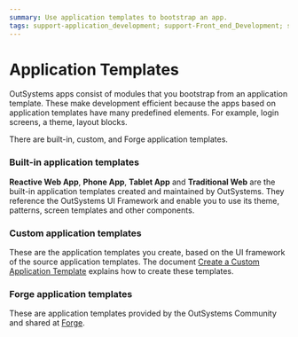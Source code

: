 ```yaml
---
summary: Use application templates to bootstrap an app.
tags: support-application_development; support-Front_end_Development; support-Front_end_Development-overview; support-Mobile_Apps; support-webapps
---
```


# Application Templates

OutSystems apps consist of modules that you bootstrap from an application template. These make development efficient because the apps based on application templates have many predefined elements. For example, login screens, a theme, layout blocks.

There are built-in, custom, and Forge application templates.

### Built-in application templates

**Reactive Web App**, **Phone App**, **Tablet App** and **Traditional Web** are the built-in application templates created and maintained by OutSystems. They reference the OutSystems UI Framework and enable you to use its theme, patterns, screen templates and other components.

### Custom application templates

These are the application templates you create, based on the UI framework of the source application templates. The document [Create a Custom Application Template](<../ui/reuse/create-a-custom-application-template.md>) explains how to create these templates.

### Forge application templates

These are application templates provided by the OutSystems Community and shared at [Forge](https://www.outsystems.com/forge/#category=templates).
